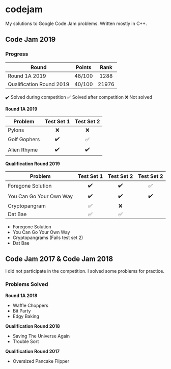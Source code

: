# codejam

My solutions to Google Code Jam problems. Written mostly in C++.

## Code Jam 2019

### Progress
| Round                    | Points | Rank  |
|--------------------------|:------:|:-----:|
| Round 1A 2019            | 48/100 | 1288  |
| Qualification Round 2019 | 40/100 | 21976 |

:heavy_check_mark: Solved during competition
:white_check_mark: Solved after competition
:x: Not solved

**Round 1A 2019**

| Problem                  | Test Set 1       | Test Set 2       |
|--------------------------|:----------------:|:----------------:|
| Pylons                   |:x:               |:x:               |
| Golf Gophers             |:heavy_check_mark:|:white_check_mark:|
| Alien Rhyme              |:heavy_check_mark:|:heavy_check_mark:|

**Qualification Round 2019**

| Problem                  | Test Set 1       | Test Set 2       | Test Set 2       |
|--------------------------|:----------------:|:----------------:|:----------------:|
| Foregone Solution        |:heavy_check_mark:|:heavy_check_mark:|:white_check_mark:|
| You Can Go Your Own Way  |:heavy_check_mark:|:heavy_check_mark:|:heavy_check_mark:|
| Cryptopangram            |:white_check_mark:|:x:               |                  |
| Dat Bae                  |:white_check_mark:|:white_check_mark:|                  |

  * Foregone Solution
  * You Can Go Your Own Way
  * Cryptopangrams (Fails test set 2)
  * Dat Bae

## Code Jam 2017 & Code Jam 2018
I did not participate in the competition. I solved some problems for practice.

### Problems Solved

**Round 1A 2018**
  * Waffle Choppers
  * Bit Party
  * Edgy Baking

**Qualification Round 2018**
  * Saving The Universe Again
  * Trouble Sort

**Qualification Round 2017**
  * Oversized Pancake Flipper

